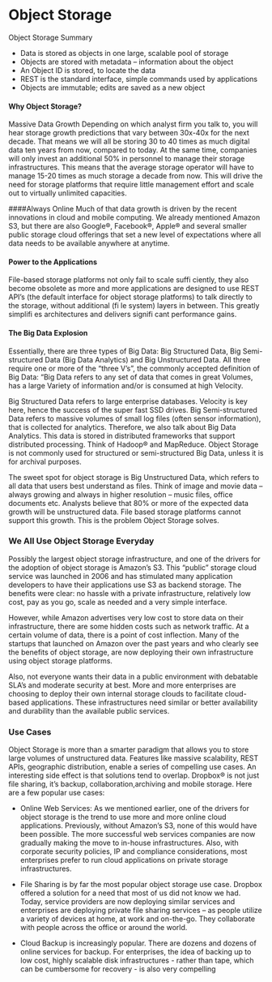 # Object Storage

Object Storage Summary
* Data is stored as objects in one large, scalable pool of storage
* Objects are stored with metadata – information about the object
* An Object ID is stored, to locate the data
* REST is the standard interface, simple commands used by applications
* Objects are immutable; edits are saved as a new object

#### Why Object Storage?

Massive Data Growth
Depending on which analyst firm you talk to, you will hear storage growth predictions that vary between 30x-40x for
the next decade. That means we will all be storing 30 to 40 times as much digital data ten years from now, compared
to today. At the same time, companies will only invest an additional 50% in personnel to manage their storage
infrastructures. This means that the average storage operator will have to manage 15-20 times as much storage a
decade from now. This will drive the need for storage platforms that require little management effort and scale out
to virtually unlimited capacities.

####Always Online
Much of that data growth is driven by the recent innovations in cloud and mobile computing. We already mentioned
Amazon S3, but there are also Google®, Facebook®, Apple® and several smaller public storage cloud offerings that set
a new level of expectations where all data needs to be available anywhere at anytime. 


#### Power to the Applications
File-based storage platforms not only fail to scale suffi ciently, they also become obsolete as more and more
applications are designed to use REST API’s (the default interface for object storage platforms) to talk directly to
the storage, without additional (fi le system) layers in between. This greatly simplifi es architectures and delivers
signifi cant performance gains.

#### The Big Data Explosion
Essentially, there are three types of Big Data: Big Structured Data, Big Semi-structured Data (Big Data Analytics) and Big Unstructured Data. All three require one or more of the “three V’s”, the commonly accepted definition of Big Data: “Big Data refers to any set of data that comes in great Volumes, has a large Variety of information and/or is consumed at high Velocity.

Big Structured Data refers to large enterprise databases. Velocity is key here, hence the success of the super fast
SSD drives. Big Semi-structured Data refers to massive volumes of small log files (often sensor information), that is collected for analytics. Therefore, we also talk about Big Data Analytics. This data is stored in distributed frameworks
that support distributed processing. Think of Hadoop® and MapReduce. Object Storage is not commonly used for
structured or semi-structured Big Data, unless it is for archival purposes.

The sweet spot for object storage is Big Unstructured Data, which refers to all data that users best understand
as files. Think of image and movie data – always growing and always in higher resolution – music files, office
documents etc. Analysts believe that 80% or more of the expected data growth will be unstructured data. File based
storage platforms cannot support this growth. This is the problem Object Storage solves.

### We All Use Object Storage Everyday
Possibly the largest object storage infrastructure, and one of the drivers for the adoption of object storage is
Amazon’s S3. This “public” storage cloud service was launched in 2006 and has stimulated many application developers to have their applications use S3 as backend storage. The benefits were clear: no hassle with a private
infrastructure, relatively low cost, pay as you go, scale as needed and a very simple interface.

However, while Amazon advertises very low cost to store data on their infrastructure, there are some hidden costs
such as network traffic. At a certain volume of data, there is a point of cost inflection. Many of the startups that
launched on Amazon over the past years and who clearly see the benefits of object storage, are now deploying their
own infrastructure using object storage platforms.

Also, not everyone wants their data in a public environment with debatable SLA’s and moderate security at best.
More and more enterprises are choosing to deploy their own internal storage clouds to facilitate cloud-based
applications. These infrastructures need similar or better availability and durability than the available public services.

### Use Cases
Object Storage is more than a smarter paradigm that allows you to store large volumes of unstructured data.
Features like massive scalability, REST APIs, geographic distribution, enable a series of compelling use cases. An
interesting side effect is that solutions tend to overlap. Dropbox® is not just file sharing, it’s backup, collaboration,archiving and mobile storage. Here are a few popular use cases:

* Online Web Services: As we mentioned earlier, one of the drivers for object storage is the trend to use more
and more online cloud applications. Previously, without Amazon’s S3, none of this would have been possible.
The more successful web services companies are now gradually making the move to in-house infrastructures.
Also, with corporate security policies, IP and compliance considerations, most enterprises prefer to run cloud
 applications on private storage infrastructures.

* File Sharing is by far the most popular object storage use case. Dropbox offered a solution for a need that
most of us did not know we had. Today, service providers are now deploying similar services and enterprises are
deploying private file sharing services – as people utilize a variety of devices at home, at work and on-the-go.
They collaborate with people across the office or around the world.

* Cloud Backup is increasingly popular. There are dozens and dozens of online services for backup. For
enterprises, the idea of backing up to low cost, highly scalable disk infrastructures - rather than tape, which can
be cumbersome for recovery - is also very compelling
